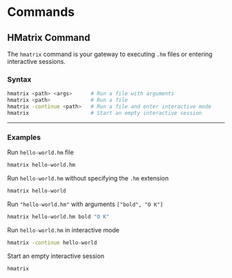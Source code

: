 # Commands  

## HMatrix Command  

The `hmatrix` command is your gateway to executing `.hm` files or entering interactive sessions.  

### Syntax  
```bash
hmatrix <path> <args>      # Run a file with arguments  
hmatrix <path>             # Run a file  
hmatrix -continue <path>   # Run a file and enter interactive mode  
hmatrix                    # Start an empty interactive session
```
---

### Examples

Run `hello-world.hm` file  
```bash
hmatrix hello-world.hm
```  

Run `hello-world.hm` without specifying the `.hm` extension  
```bash
hmatrix hello-world  
```
Run `"hello-world.hm"` with arguments `["bold", "O K"]`
```bash
hmatrix hello-world.hm bold "O K"
```

Run `hello-world.hm` in interactive mode  
```bash
hmatrix -continue hello-world  
```

Start an empty interactive session
```bash
hmatrix
```


